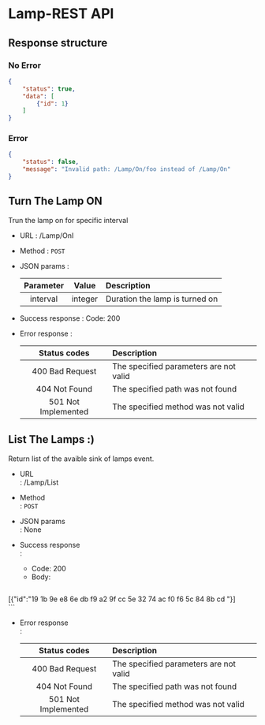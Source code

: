 # Lamp-REST API
## Response structure
### No Error
```json
{
    "status": true,
    "data": [
        {"id": 1}
    ]
}
```
### Error
```json
{
    "status": false,
    "message": "Invalid path: /Lamp/On/foo instead of /Lamp/On"
}
```
## Turn The Lamp ON
Trun the lamp on for specific interval

- URL
: /Lamp/OnI

- Method
: `POST`

- JSON params
:

    | Parameter |   Value  |              Description               |
    |:---------:|:--------:|:-------------------------------------- |
    |  interval |  integer | Duration the lamp is turned on         |

- Success response
: Code: 200

- Error response
:

    |   Status codes       |              Description               |
    |:--------------------:|:-------------------------------------- |
    |  400 Bad Request     | The specified parameters are not valid |
    |  404 Not Found       | The specified path was not found       |
    |  501 Not Implemented | The specified method was not valid     |

## List The Lamps :)
Return list of the avaible sink of lamps event.
		
- URL		
: /Lamp/List		
		
- Method		
: `POST`		
		
- JSON params		
: None		
		
- Success response		
:		
    - Code: 200		
    - Body:		
    ```json		
[{"id":"19 1b 9e e8 6e db f9 a2 9f cc 5e 32 74 ac f0 f6 5c 84 8b cd "}]		
    ```		
		
- Error response		
:		
		
    |   Status codes       |              Description               |		
    |:--------------------:|:-------------------------------------- |		
    |  400 Bad Request     | The specified parameters are not valid |		
    |  404 Not Found       | The specified path was not found       |		
    |  501 Not Implemented | The specified method was not valid     |		
